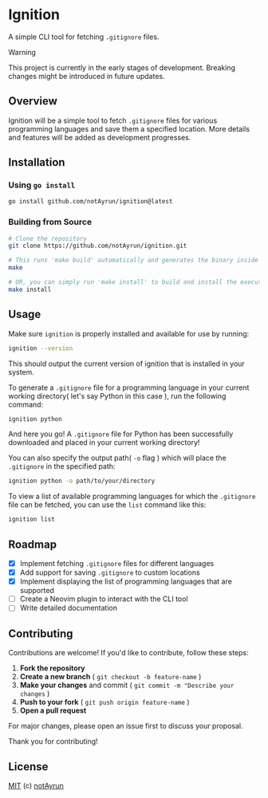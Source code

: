 # Ignition

A simple CLI tool for fetching `.gitignore` files.

> [!WARNING]
> This project is currently in the early stages of development. Breaking changes might be introduced in future updates.

## Overview

Ignition will be a simple tool to fetch `.gitignore` files for various programming languages and save them a specified location. More details and features will be added as development progresses.

## Installation

### Using `go install`

```sh
go install github.com/notAyrun/ignition@latest
```

### Building from Source

```sh
# Clone the repository
git clone https://github.com/notAyrun/ignition.git

# This runs 'make build' automatically and generates the binary inside the build/ dir
make

# OR, you can simply run 'make install' to build and install the executable binary in your $GOPATH/bin
make install
```

## Usage

Make sure `ignition` is properly installed and available for use by running:

```sh
ignition --version
```

This should output the current version of ignition that is installed in your system.

To generate a `.gitignore` file for a programming language in your current working directory( let's say Python in this case ), run the following command:

```sh
ignition python
```

And here you go! A `.gitignore` file for Python has been successfully downloaded and placed in your current working directory!

You can also specify the output path( `-o` flag ) which will place the `.gitignore` in the specified path:

```sh
ignition python -o path/to/your/directory
```

To view a list of available programming languages for which the `.gitignore` file can be fetched, you can use the `list` command like this:

```sh
ignition list
```

## Roadmap

- [x] Implement fetching `.gitignore` files for different languages
- [x] Add support for saving `.gitignore` to custom locations
- [x] Implement displaying the list of programming languages that are supported
- [ ] Create a Neovim plugin to interact with the CLI tool
- [ ] Write detailed documentation

## Contributing

Contributions are welcome! If you'd like to contribute, follow these steps:

1. **Fork the repository**
2. **Create a new branch** ( `git checkout -b feature-name` )
3. **Make your changes** and commit ( `git commit -m "Describe your changes` )
4. **Push to your fork** ( `git push origin feature-name` )
5. **Open a pull request**

For major changes, please open an issue first to discuss your proposal.

Thank you for contributing!

## License

[MIT](./LICENSE) (c) [notAyrun](https://github.com/notAyrun)
